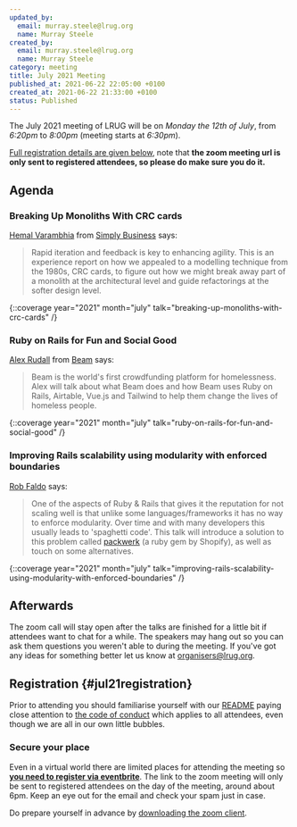 ```yaml
---
updated_by:
  email: murray.steele@lrug.org
  name: Murray Steele
created_by:
  email: murray.steele@lrug.org
  name: Murray Steele
category: meeting
title: July 2021 Meeting
published_at: 2021-06-22 22:05:00 +0100
created_at: 2021-06-22 21:33:00 +0100
status: Published
---
```


The July 2021 meeting of LRUG will be on *Monday the 12th of July*,
from _6:20pm_ to _8:00pm_ (meeting starts at _6:30pm_).

[Full registration details are given below](#jul21registration), note
that **the zoom meeting url is only sent to registered attendees, so
please do make sure you do it.**

## Agenda

### Breaking Up Monoliths With CRC cards

[Hemal Varambhia](https://twitter.com/hnvarambhia) from [Simply Business]() says:

> Rapid iteration and feedback is key to enhancing agility. This is an
> experience report on how we appealed to a modelling technique from the
> 1980s, CRC cards, to figure out how we might break away part of a monolith
> at the architectural level and guide refactorings at the softer design
> level.

{::coverage year="2021" month="july" talk="breaking-up-monoliths-with-crc-cards" /}

### Ruby on Rails for Fun and Social Good

[Alex Rudall](https://twitter.com/alexrudall) from [Beam](https://beam.org) says:

> Beam is the world's first crowdfunding platform for homelessness. Alex
> will talk about what Beam does and how Beam uses Ruby on Rails,
> Airtable, Vue.js and Tailwind to help them change the lives of homeless
> people.

{::coverage year="2021" month="july" talk="ruby-on-rails-for-fun-and-social-good" /}

### Improving Rails scalability using modularity with enforced boundaries

[Rob Faldo](https://www.linkedin.com/in/robertfaldo/) says:

> One of the aspects of Ruby & Rails that gives it the reputation for not
> scaling well is that unlike some languages/frameworks it has no way to
> enforce modularity. Over time and with many developers this usually
> leads to 'spaghetti code'. This talk will introduce a solution to this
> problem called [packwerk](https://github.com/Shopify/packwerk) (a ruby
> gem by Shopify), as well as touch on some alternatives.

{::coverage year="2021" month="july" talk="improving-rails-scalability-using-modularity-with-enforced-boundaries" /}

## Afterwards

The zoom call will stay open after the talks are finished for a little bit
if attendees want to chat for a while.  The speakers may hang out so you
can ask them questions you weren't able to during the meeting.  If you've
got any ideas for something better let us know at
[organisers@lrug.org](mailto:organisers@lrug.org).

## Registration {#jul21registration}

Prior to attending you should familiarise yourself with our
[README](http://readme.lrug.org/) paying close attention to [the code of
conduct](http://readme.lrug.org/#code-of-conduct) which applies to all
attendees, even though we are all in our own little bubbles.

### Secure your place

Even in a virtual world there are limited places for attending the
meeting so **[you need to register via eventbrite][jul2021-eventbrite]**.
The link to the zoom meeting will only be sent to registered attendees on
the day of the meeting, around about 6pm. Keep an eye out for the email
and check your spam just in case.

Do prepare yourself in advance by [downloading the zoom
client](https://zoom.us/support/download).

[jul2021-eventbrite]: https://www.eventbrite.com/e/lrug-july-2021-tickets-160867074751
